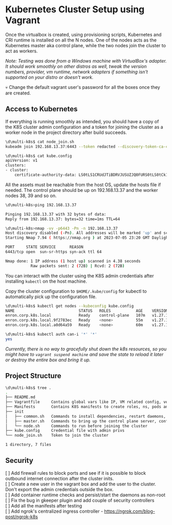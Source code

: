 # Kubernetes Cluster Setup using Vagrant 
    
Once the virtualbox is created, using provisioning scripts, Kubernetes and CRI runtime is installed on all the N nodes. One of the nodes acts as the Kubernetes master aka control plane, while the two nodes join the cluster to act as workers. 

*Note: Testing was done from a Windows machine with VirtualBox's adapter. It should work smoothly on other distros as well, tweak the version numbers, provider, vm runtime, network adapters if something isn't supported on your distro or doesn't work.*

💀 Change the default vagrant user's password for all the boxes once they are created.

## Access to Kubernetes 

If everything is running smoothly as intended, you should have a copy of the K8S cluster admin configuration and a token for joining the cluster as a worker node in the project directory after build succeeds.

```bash
\d\multi-k8s$ cat node_join.sh
kubeadm join 192.168.13.37:6443 --token redacted --discovery-token-ca-cert-hash sha256:redacated

\d\multi-k8s$ cat kube.config
apiVersion: v1
clusters:
- cluster:
    certificate-authority-data: LS0tLS1CRUdJTiBDRVJUSUZJQ0FURS0tLS0tCk1JSUMvakNDQWVhZ0F3SUJBZ0lCQURBTkJna3Foa2lHOXcwQkFRc0ZBREFWTVJNd0VRWURWUVFERXdwcmRXSmwKY201bGRH.....
```

All the assets must be reachable from the host OS, update the hosts file if needed. The control plane should be up on 192.168.13.37 and the worker nodes 38, 39 and so on.

```bash
\d\multi-k8s>ping 192.168.13.37

Pinging 192.168.13.37 with 32 bytes of data:
Reply from 192.168.13.37: bytes=32 time=1ms TTL=64

\d\multi-k8s>nmap -vv -p6443 -Pn -n 192.168.13.37
Host discovery disabled (-Pn). All addresses will be marked 'up' and scan times may be slower.
Starting Nmap 7.94 ( https://nmap.org ) at 2023-07-05 23:20 GMT Daylight Time

PORT     STATE SERVICE      REASON
6443/tcp open  sun-sr-https syn-ack ttl 64

Nmap done: 1 IP address (1 host up) scanned in 4.38 seconds
           Raw packets sent: 2 (72B) | Rcvd: 2 (72B)

```

You can interact with the cluster using the K8S admin credentials after installing `kubectl` on the host machine.

Copy the cluster configuration to `$HOME/.kube/config` for kubectl to automatically pick up the configuration file.

```bash
\d\multi-k8s$ kubectl get nodes --kubeconfig kube.config
NAME                            STATUS   ROLES           AGE    VERSION
enron.corp.k8s.local            Ready    control-plane   107m   v1.27.1
enron.corp.k8s.local.9f2783ec   Ready    <none>          55m    v1.27.1
enron.corp.k8s.local.a0d64a59   Ready    <none>          60m    v1.27.1

\d\multi-k8s$ kubectl auth can-i '*' '*'
yes
```
*Currently, there is no way to gracefully shut down the k8s resources, so you might have to `vagrant suspend machine` and save the state to reload it later or destroy the entire box and bring it up.*

## Project Structure

```bash
\d\multi-k8s$ tree .
.
├── README.md
├── Vagrantfile     Contains global vars like IP, VM related config, versions of software 
├── Manifests       Contains K8S manifests to create roles, ns, pods and so on
├── init
│   ├── common.sh   Commands to install dependencies, restart daemons, set up networking
│   ├── master.sh   Commands to bring up the control plane server, configuration copy to host 
│   └── node.sh     Commands to run before joining the cluster
├── kube.config     Credential file with admin privs
└── node_join.sh    Token to join the cluster

1 directory, 7 files
```

## Security

[ ] Add firewall rules to block ports and see if it is possible to block outbound internet connection after the cluster inits. <br>
[ ] Create a new user in the vagrant box and add the user to the cluster. Don't export the admin credentials outside the box. <br>
[ ] Add container runtime checks and persist/start the daemons as non-root <br>
[ ] Fix the bug in gkeeper plugin and add couple of security controllers <br>
[ ] Add all the manifests after testing <br>
[ ] Add ngrok's centralized ingress controller - https://ngrok.com/blog-post/ngrok-k8s <br>